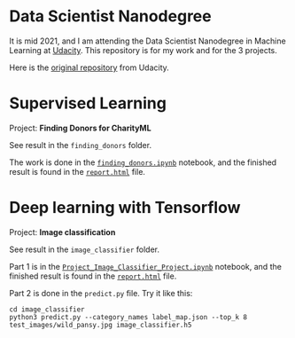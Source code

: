 # Data Scientist Nanodegree

It is mid 2021, and I am attending the Data Scientist Nanodegree in Machine Learning at [Udacity](udacity.com). This repository is for my work and for the 3 projects.

Here is the [original repository](https://github.com/udacity/intro-to-ml-tensorflow) from Udacity.

# Supervised Learning

Project: **Finding Donors for CharityML**

See result in the `finding_donors` folder. 

The work is done in the [`finding_donors.ipynb`](finding_donors/finding_donors.ipynb) notebook, and the finished result is found in the [`report.html`](finding_donors/report.html) file.

# Deep learning with Tensorflow

Project: **Image classification**

See result in the `image_classifier` folder.

Part 1 is in the [`Project_Image_Classifier_Project.ipynb`](image_classifier/Project_Image_Classifier_Project.ipynb) notebook, and the finished result is found in the [`report.html`](image_classifier/report.html) file.

Part 2 is done in the `predict.py` file. Try it like this:

```
cd image_classifier
python3 predict.py --category_names label_map.json --top_k 8 test_images/wild_pansy.jpg image_classifier.h5
```